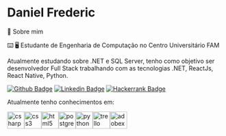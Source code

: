 # Daniel Frederic

:page_with_curl: Sobre mim

:keyboard: :desktop_computer: Estudante de Engenharia de Computação no Centro Universitário FAM

Atualmente estudando sobre .NET e SQL Server, tenho como objetivo ser desenvolvedor Full Stack trabalhando com as tecnologias .NET, ReactJs, React Native, Python.



[![Github Badge](https://img.shields.io/badge/-Github-000?style=for-the-badge&logo=Github&logoColor=white&link=https://github.com/DanielFred1)](https://github.com/DanielFred1) [![Linkedin Badge](https://img.shields.io/badge/-LinkedIn-blue?style=for-the-badge&logo=Linkedin&logoColor=white&link=https://www.linkedin.com/in/daniel-frederic-sena/)](https://www.linkedin.com/in/daniel-frederic-sena/) [![Hackerrank Badge](https://img.shields.io/badge/-Hackerrank-black?style=for-the-badge&logo=Hackerrank&logoColor=white&link=https://www.hackerrank.com/dsena_frederic)](https://www.hackerrank.com/dsena_frederic)



Atualmente tenho conhecimentos em:

<img src="https://cdn.jsdelivr.net/gh/devicons/devicon/icons/csharp/csharp-plain.svg" alt="csharp" width="40" heigth="40" style="max-width:100%"></img><img src="https://cdn.jsdelivr.net/gh/devicons/devicon/icons/css3/css3-plain.svg" alt="css3" width="40" heigth="40" style="max-width:100%"></img><img src="https://cdn.jsdelivr.net/gh/devicons/devicon/icons/html5/html5-plain.svg" alt="html5" width="40" heigth="40" style="max-width:100%"></img><img src="https://cdn.jsdelivr.net/gh/devicons/devicon/icons/postgresql/postgresql-plain.svg" alt="postgresql" width="40" heigth="40" style="max-width:100%"></img><img src="https://cdn.jsdelivr.net/gh/devicons/devicon/icons/python/python-original-wordmark.svg" alt="python" width="40" heigth="40" style="max-width:100%"></img><img src="https://cdn.jsdelivr.net/gh/devicons/devicon/icons/trello/trello-plain.svg" alt="trello" width="40" heigth="40" style="max-width:100%"></img><img src="https://cdn.jsdelivr.net/gh/devicons/devicon/icons/xd/xd-plain.svg" alt="adobexd" width="40" heigth="40" style="max-width:100%"></img>

